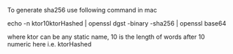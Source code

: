 To generate sha256 use following command in mac

echo -n ktor10ktorHashed | openssl dgst -binary -sha256 | openssl base64

where ktor can be any static name,
10 is the length of words after 10 numeric here i.e. ktorHashed
